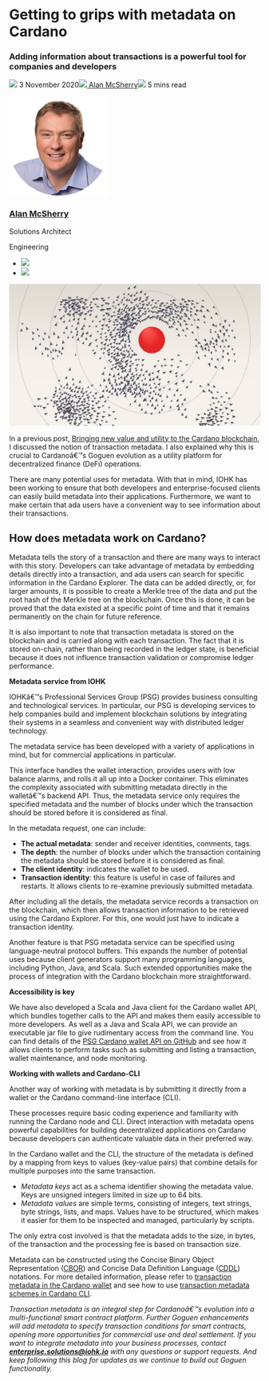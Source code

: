 # Getting to grips with metadata on Cardano
### **Adding information about transactions is a powerful tool for companies and developers**
![](img/2020-11-03-getting-to-grips-with-metadata-on-cardano.002.png) 3 November 2020![](img/2020-11-03-getting-to-grips-with-metadata-on-cardano.002.png)[ Alan McSherry](tmp//en/blog/authors/alan-mcsherry/page-1/)![](img/2020-11-03-getting-to-grips-with-metadata-on-cardano.003.png) 5 mins read

![Alan McSherry](img/2020-11-03-getting-to-grips-with-metadata-on-cardano.004.png)[](tmp//en/blog/authors/alan-mcsherry/page-1/)
### [**Alan McSherry**](tmp//en/blog/authors/alan-mcsherry/page-1/)
Solutions Architect

Engineering

- ![](img/2020-11-03-getting-to-grips-with-metadata-on-cardano.005.png)[](https://www.linkedin.com/in/alanmcsherry/ "LinkedIn")
- ![](img/2020-11-03-getting-to-grips-with-metadata-on-cardano.006.png)[](https://github.com/mcsherrylabs "GitHub")

![Getting to grips with metadata on Cardano ](img/2020-11-03-getting-to-grips-with-metadata-on-cardano.007.jpeg)

In a previous post, [Bringing new value and utility to the Cardano blockchain](https://iohk.io/en/blog/posts/2020/10/29/bringing-new-value-and-utility-to-the-cardano-blockchain/), I discussed the notion of transaction metadata. I also explained why this is crucial to Cardanoâ€™s Goguen evolution as a utility platform for decentralized finance (DeFi) operations.

There are many potential uses for metadata. With that in mind, IOHK has been working to ensure that both developers and enterprise-focused clients can easily build metadata into their applications. Furthermore, we want to make certain that ada users have a convenient way to see information about their transactions.
## **How does metadata work on Cardano?**
Metadata tells the story of a transaction and there are many ways to interact with this story. Developers can take advantage of metadata by embedding details directly into a transaction, and ada users can search for specific information in the Cardano Explorer. The data can be added directly, or, for larger amounts, it is possible to create a Merkle tree of the data and put the root hash of the Merkle tree on the blockchain. Once this is done, it can be proved that the data existed at a specific point of time and that it remains permanently on the chain for future reference. 

It is also important to note that transaction metadata is stored on the blockchain and is carried along with each transaction. The fact that it is stored on-chain, rather than being recorded in the ledger state, is beneficial because it does not influence transaction validation or compromise ledger performance.

**Metadata service from IOHK**

IOHKâ€™s Professional Services Group (PSG) provides business consulting and technological services. In particular, our PSG is developing services to help companies build and implement blockchain solutions by integrating their systems in a seamless and convenient way with distributed ledger technology.

The metadata service has been developed with a variety of applications in mind, but for commercial applications in particular.

This interface handles the wallet interaction, provides users with low balance alarms, and rolls it all up into a Docker container. This eliminates the complexity associated with submitting metadata directly in the walletâ€™s backend API. Thus, the metadata service only requires the specified metadata and the number of blocks under which the transaction should be stored before it is considered as final. 

In the metadata request, one can include: 

- **The actual metadata**: sender and receiver identities, comments, tags.
- **The depth**: the number of blocks under which the transaction containing the metadata should be stored before it is considered as final.
- **The client identity**: indicates the wallet to be used.
- **Transaction identity**: this feature is useful in case of failures and restarts. It allows clients to re-examine previously submitted metadata.

After including all the details, the metadata service records a transaction on the blockchain, which then allows transaction information to be retrieved using the Cardano Explorer. For this, one would just have to indicate a transaction identity. 

Another feature is that PSG metadata service can be specified using language-neutral protocol buffers. This expands the number of potential uses because client generators support many programming languages, including Python, Java, and Scala. Such extended opportunities make the process of integration with the Cardano blockchain more straightforward.

**Accessibility is key**

We have also developed a Scala and Java client for the Cardano wallet API, which bundles together calls to the API and makes them easily accessible to more developers. As well as a Java and Scala API, we can provide an executable jar file to give rudimentary access from the command line. You can find details of the [PSG Cardano wallet API on GitHub](https://github.com/input-output-hk/psg-cardano-wallet-api) and see how it allows clients to perform tasks such as submitting and listing a transaction, wallet maintenance, and node monitoring.

**Working with wallets and Cardano-CLI**

Another way of working with metadata is by submitting it directly from a wallet or the Cardano command-line interface (CLI). 

These processes require basic coding experience and familiarity with running the Cardano node and CLI. Direct interaction with metadata opens powerful capabilities for building decentralized applications on Cardano because developers can authenticate valuable data in their preferred way. 

In the Cardano wallet and the CLI, the structure of the metadata is defined by a mapping from keys to values (key-value pairs) that combine details for multiple purposes into the same transaction.

- *Metadata keys* act as a schema identifier showing the metadata value. Keys are unsigned integers limited in size up to 64 bits. 
- *Metadata values* are simple terms, consisting of integers, text strings, byte strings, lists, and maps. Values have to be structured, which makes it easier for them to be inspected and managed, particularly by scripts.

The only extra cost involved is that the metadata adds to the size, in bytes, of the transaction and the processing fee is based on transaction size.

Metadata can be constructed using the Concise Binary Object Representation ([CBOR](https://tools.ietf.org/html/rfc7049)) and Concise Data Definition Language ([CDDL](https://tools.ietf.org/html/rfc8610)) notations. For more detailed information, please refer to [transaction metadata in the Cardano wallet](https://github.com/input-output-hk/cardano-wallet/wiki/TxMetadata) and see how to use [transaction metadata schemes in Cardano CLI](https://github.com/input-output-hk/cardano-node/blob/master/doc/reference/tx-metadata.md).

*Transaction metadata is an integral step for Cardanoâ€™s evolution into a multi-functional smart contract platform. Further Goguen enhancements will add metadata to specify transaction conditions for smart contracts, opening more opportunities for commercial use and deal settlement. If you want to integrate metadata into your business processes, contact **enterprise.solutions@iohk.io** with any questions or support requests. And keep following this blog for updates as we continue to build out Goguen functionality.*
